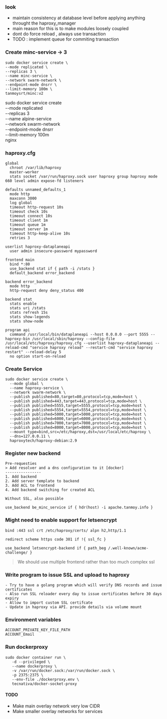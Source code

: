 ### look
- maintain consistency at database level before applying anything throught the haproxy_manager
- main reason for this is to make modules loosely coupled
- dont do force reload , always use transaction
- TODO : implement queue for commiting transaction


### Create minc-service -> 3
```
sudo docker service create \
--mode replicated \
--replicas 3 \
--name minc-service \
--network swarm-network \
--endpoint-mode dnsrr \
--limit-memory 100m \
tanmoysrt/minc:v2
```

sudo docker service create \
--mode replicated \
--replicas 3 \
--name alpine-service \
--network swarm-network \
--endpoint-mode dnsrr \
--limit-memory 100m \
nginx

### haproxy.cfg
```
global
  chroot /var/lib/haproxy
  master-worker
  stats socket /var/run/haproxy.sock user haproxy group haproxy mode 660 level admin expose-fd listeners

defaults unnamed_defaults_1
  mode http
  maxconn 3000
  log global
  timeout http-request 10s
  timeout check 10s
  timeout connect 10s
  timeout client 1m
  timeout queue 1m
  timeout server 1m
  timeout http-keep-alive 10s
  retries 3

userlist haproxy-dataplaneapi
  user admin insecure-password mypassword

frontend main
  bind *:80
  use_backend stat if { path -i /stats }
  default_backend error_backend

backend error_backend
  mode http
  http-request deny deny_status 400

backend stat
  stats enable
  stats uri /stats
  stats refresh 15s
  stats show-legends
  stats show-node

program api
  command /usr/local/bin/dataplaneapi --host 0.0.0.0 --port 5555 --haproxy-bin /usr/local/sbin/haproxy --config-file /usr/local/etc/haproxy/haproxy.cfg --userlist haproxy-dataplaneapi --reload-cmd "service haproxy reload" --restart-cmd "service haproxy restart" --reload-delay 5
  no option start-on-reload
```
### Create Service
```
sudo docker service create \
  --mode global \
  --name haproxy-service \
  --network swarm-network \
  --publish published=80,target=80,protocol=tcp,mode=host \
  --publish published=443,target=443,protocol=tcp,mode=host \
  --publish published=5555,target=5555,protocol=tcp,mode=host \
  --publish published=5554,target=5554,protocol=tcp,mode=host \
  --publish published=5000,target=5000,protocol=tcp,mode=host \
  --publish published=6000,target=6000,protocol=tcp,mode=host \
  --publish published=7000,target=7000,protocol=tcp,mode=host \
  --publish published=8000,target=8000,protocol=tcp,mode=host \
  --mount type=bind,src=/etc/haproxy,dst=/usr/local/etc/haproxy \
  --dns=127.0.0.11 \
  haproxytech/haproxy-debian:2.9
```

### Register new backend
```
Pre-requesties
> Add resolver and a dns configuration to it [docker]
----------------
1. Add backend
2. Add server template to backend
3. Add ACL to frontend
4. Add backend switching for created ACL

Without SSL, also possible

use_backend be_minc_service if { hdr(host) -i apache.tanmoy.info }
```

### Might need to enable support for letsencrypt
```
bind :443 ssl crt /etc/haproxy/certs/ alpn h2,http/1.1

redirect scheme https code 301 if !{ ssl_fc }

use_backend letsencrypt-backend if { path_beg /.well-known/acme-challenge/ }
```

> We should use multiple frontend rather than too much complex ssl

### Write program to issue SSL and upload to haproxy
```
- Try to have a golang program which will verify DNS records and issue certificates
- Also run SSL reloader every day to issue certificates before 30 days expiry
- Allow to import custom SSL certifcate
- Update in haproxy via API. provide details via volume mount
```


### Environment variables
```
ACCOUNT_PRIVATE_KEY_FILE_PATH
ACCOUNT_Email
```

### Run dockerproxy
```
sudo docker container run \
   -d --privileged \
   --name dockerproxy \
   -v /var/run/docker.sock:/var/run/docker.sock \
   -p 2375:2375 \
   --env-file ./dockerproxy.env \
   tecnativa/docker-socket-proxy
```


#### TODO
- Make main overlay network very low CIDR
- Make smaller overlay networks for services
